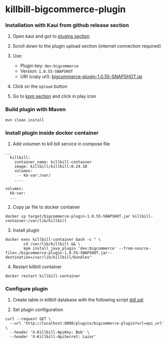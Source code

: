 # killbill-bigcommerce-plugin


### Installation with Kaui from github release section

1. Open kaui and got to [plugins section](http://127.0.0.1:9090/kpm/plugins)
2. Scroll down to the plugin upload section (internet connection required)
3. Use:
    * Plugin key: `dev:bigcommerce`
    * Version: `1.0.55-SNAPSHOT`
    * URI (copy url): [bigcommerce-plugin-1.0.55-SNAPSHOT.jar](https://github.com/Nitza-Developement/killbill-bigcommerce-plugin/releases/download/v1.0.55/bigcommerce-plugin-1.0.55-SNAPSHOT.jar)

4. Click on the `Upload` button
5. Go to [kpm section](http://127.0.0.1:9090/kpm/) and click in play icon
 

### Build plugin with Maven

```console
mvn clean install
```

### Install plugin inside docker container

1. Add volumen to kill bill service in compose file
```console
...
  killbill:
    container_name: killbill-container
    image: killbill/killbill:0.24.10
    volumes:
      - kb-var:/var/
    ....

volumes:
  kb-var:
  ...
```

2. Copy jar file to docker container

```console
docker cp target/bigcommerce-plugin-1.0.55-SNAPSHOT.jar killbill-container:/var/lib/killbill
```

3. Install plugin 

```console
docker exec killbill-container bash -c " \
		cd /var/lib/killbill && \
		kpm install_java_plugin 'dev:bigcommerce' --from-source-file=./bigcommerce-plugin-1.0.55-SNAPSHOT.jar--destination=/var/lib/killbill/bundles"
```



4. Restart killbill container
```console
docker restart killbill-container
```


### Configure plugin 

1. Create table in killbill database with the following script
[ddl.sql](src/main/resources/ddl.sql)

2. Set plugin configuration

```console
curl --request GET \
  --url 'http://localhost:8080/plugins/bigcommerce-plugin?url=api_url' \
  --header 'X-Killbill-ApiKey: Bob' \
  --header 'X-Killbill-ApiSecret: Lazar'
```